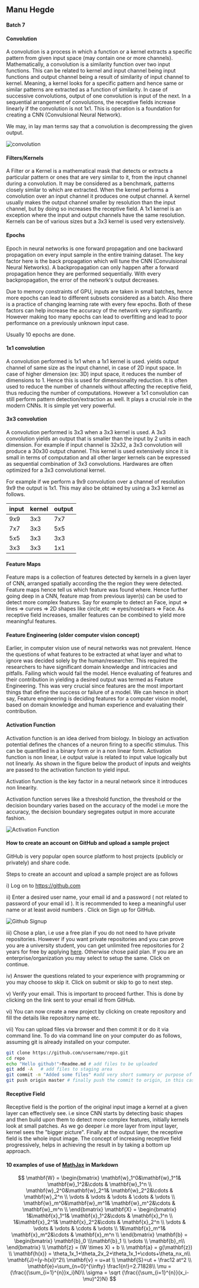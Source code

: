 ## Manu Hegde

#### Batch 7

#### Convolution

A convolution is a process in which a function or a kernel extracts a specific pattern from given input space (may contain one or more channels). Mathematically, a convolution is a similarity function over two input functions. This can be related to kernel and input channel being input functions and output channel being a result of similarity of input channel to kernel. Meaning, a kernel looks for a specific pattern and hence same or similar patterns are extracted as a function of similarity.  In case of successive convolutions, output of one convolution is input of the next. In a sequential arrangement of convolutions, the receptive fields increase linearly if the convolution is not 1x1. This is operation is a foundation for creating a CNN (Convulsional Neural Network). 

We may, in lay man terms say that a convolution is decompressing the given output.

![convolution](/home/manu/dev/learn/ml/eip/convolution.jpeg)





#### Filters/Kernels

A Filter or a Kernel is a mathematical mask that detects or extracts a particular pattern or ones that are very similar to it,  from the input channel during a convolution. It may be considered as a benchmark, patterns closely similar to which are extracted. When the kernel performs a convolution over an input channel it produces one output channel. A kernel usually makes the output channel smaller by resolution than the input channel, but by doing so increases the receptive field.  A 1x1 kernel is an exception where the input and output channels have the same resolution. Kernels can be of various sizes but a 3x3 kernel is used very extensively.



#### Epochs

Epoch in neural networks is one forward propagation and  one backward propagation on every input sample in the entire training dataset. The key factor here is the back propagation which will tune the CNN (Convulsional Neural Networks). A backpropagation can only happen after a forward propagation hence they are performed sequentially. With every backpropagation, the error of the network's output decreases. 

Due to memory constraints of GPU, inputs are taken in small batches, hence more epochs can lead to different subsets considered as a batch.  Also there is a practice of changing learning rate with every few epochs. Both of these factors can help increase the accuracy of the network very significantly. However making too many epochs can lead to overfitting and lead to poor performance on a previously unknown input case.

Usually 10 epochs are done. 



#### 1x1 convolution

A convolution performed is 1x1 when a 1x1 kernel is used. yields output channel of same size as the input channel, in case of 2D input space. In case of higher dimension (ex: 3D) input space, it reduces the number of dimensions to 1. Hence this is used for dimensionality reduction. It is often used to reduce the number of channels without affecting the receptive field, thus reducing the number of computations. However a 1x1 convolution can still perform pattern detection/extraction as well. It plays a crucial role in the modern CNNs. It is simple yet very powerful.



#### 3x3 convolution

A convolution performed is 3x3 when a 3x3 kernel is used. A 3x3 convolution yields an output that is smaller than the input by 2 units in each dimension. For example if input channel is 32x32, a 3x3 convolution will produce a 30x30 output channel.  This kernel is used extensively since it is small in terms of computation and all other larger kernels can be expressed as sequential combination of 3x3 convolutions. Hardwares are often optimized for a 3x3 convolutional kernel. 

For example if we perform a 9x9 convolution over a channel of resolution 9x9 the output is 1x1. This may also be obtained by using a 3x3 kernel as follows.

| input | kernel | output |
| ----- | ------ | ------ |
| 9x9   | 3x3    | 7x7    |
| 7x7   | 3x3    | 5x5    |
| 5x5   | 3x3    | 3x3    |
| 3x3   | 3x3    | 1x1    |



#### Feature Maps

Feature maps is a collection of features detected by kernels in a given layer of CNN, arranged spatially according the the region they were detected. Feature maps hence tell us which feature was found where. Hence further going deep in a CNN, feature map from previous layer(s) can be used to detect more complex features. Say for example to detect an Face, 												input => lines => curves => 2D shapes like circle,etc => eyes/nose/ears => Face. As receptive field increases, smaller features can be combined to yield more meaningful features.



#### Feature Engineering (older computer vision concept)

Earlier, in computer vision use of neural networks was not prevalent. Hence the questions of what features to be extracted at what layer and what to ignore was decided solely by the human/researcher. This required the researchers to have significant domain knowledge and intricacies and pitfalls. Failing which would fail the model. Hence evaluating of features and their contribution in yielding a desired output was termed as Feature Engineering. This was very crucial since features are the most important things that define the success or failure of a model. We can hence in short say, Feature engineering is deciding features for a computer vision model, based on domain knowledge and human experience and evaluating their contribution.



#### Activation Function

Activation function is an idea derived from biology. In biology an activation potential defines the chances of a neuron firing to a specific stimulus. This can be quantified in a binary form or in a non linear form. Activation function is non linear, i.e output value is related to input value logically but not linearly. As shown in the figure below the product of inputs and weights are passed to the activation function to yield input.

Activation function is the key factor in a neural network since it introduces non linearity.

Activation function serves like a threshold function, the threshold or the decision boundary varies based on the accuracy of the model i.e more the accuracy, the decision boundary segregates output in more accurate fashion.

![Activation Function](/home/manu/dev/learn/ml/eip/activation-function.png)



#### How to create an account on GitHub and upload a sample project

GitHub is very popular open source platform to host projects (publicly or privately) and share code.

Steps to create an account and upload a sample project are as follows

i) Log on to https://github.com

ii) Enter a desired user name, your email id and a password ( not related to password of your email id ). It is recommended to keep a meaningful user name or at least avoid numbers . Click on Sign up for GitHub.

![Github Signup](/home/manu/dev/learn/ml/eip/github_signup.png)

iii) Chose a plan, i.e use a free plan if you do not need to have private repositories. However if you want private repositories and you can prove you are a university student, you can get unlimited free repositories for 2 years for free by applying [here](https://education.github.com/pack). Otherwise chose paid plan. If you are an enterprise/organization you may select to setup the same. Click on continue.

iv)  Answer the questions related to your experience with programming or you may choose to skip it. Click on submit or skip to go to next step. 

v) Verify your email. This is important to proceed further. This is done by clicking on the link sent to your email id from GitHub.

vi) You can now create a new project by clicking on create repository and fill the details like repository name etc.

vii) You can upload files via browser and then commit it or do it via command line. To do via command line on your computer do as follows, assuming git is already installed on your computer.

```bash
git clone https://github.com/username/repo.git
cd repo
echo "Hello github!">Readme.md # add files to be uploaded
git add -A   # add files to staging area
git commit -m "Added some files" #add very short summary or purpose of commit as a message
git push origin master # finally push the commit to origin, in this case github.com
```



#### Receptive Field

Receptive field is the portion of the original input image a kernel at a given layer can effectively see. i.e since CNN starts by detecting basic shapes and then build upon them to detect more complex features, initially kernels look at small patches. As we go deeper i.e more layer from input layer, kernel sees the "bigger picture".  Finally at the output layer, the receptive field is the whole input image. The concept of increasing receptive field progressively, helps in achieving the result in by taking a bottom up approach.

#### 10 examples of use of [MathJax](https://support.typora.io/Markdown-Reference/#math-blocks) in Markdown

$$
\mathbf{W} = \begin{bmatrix}
\mathbf{w}_1^0&\mathbf{w}_1^1& \mathbf{w}_1^2&\cdots & \mathbf{w}_1^n \\
\mathbf{w}_2^0&\mathbf{w}_2^1& \mathbf{w}_2^2&\cdots & \mathbf{w}_2^n \\
\vdots & \vdots & \vdots & \cdots & \vdots \\
\mathbf{w}_m^0&\mathbf{w}_m^1& \mathbf{w}_m^2&\cdots & \mathbf{w}_m^n \\
\end{bmatrix} 
\mathbf{X} = \begin{bmatrix}
1&\mathbf{x}_1^1& \mathbf{x}_1^2&\cdots & \mathbf{x}_1^n \\
1&\mathbf{x}_2^1& \mathbf{x}_2^2&\cdots & \mathbf{x}_2^n \\
\vdots & \vdots & \vdots & \cdots & \vdots \\
1&\mathbf{x}_m^1& \mathbf{x}_m^2&\cdots & \mathbf{x}_m^n \\
\end{bmatrix} 
\mathbf{b} = \begin{bmatrix} \mathbf{b}_0 \\\mathbf{b}_1 \\ \vdots \\ \mathbf{b}_n\\ \end{bmatrix} 
\\
\mathbf{z} = (W \times X) + b \\
\mathbf{a} = g(\mathbf{z})
\\
\mathbf{h(x)} = \theta_1x_1+\theta_2x_2+\theta_1x_1+\cdots+\theta_nx_n\\
\mathbf{J}=(y-h(x))^2\\
\mathbf{v} = u+at \\
\mathbf{S}=ut + \frac12 at^2 \\
\mathbf{e}=\sum_{n=0}^{\infty} \frac1{n!}=2.71828\\
\mu = {\frac{{\sum_{i=1}^{n}}x_i}N}\\
\sigma = \sqrt {\frac{{\sum_{i=1}^{n}}(x_i-\mu)^2}N}
$$

